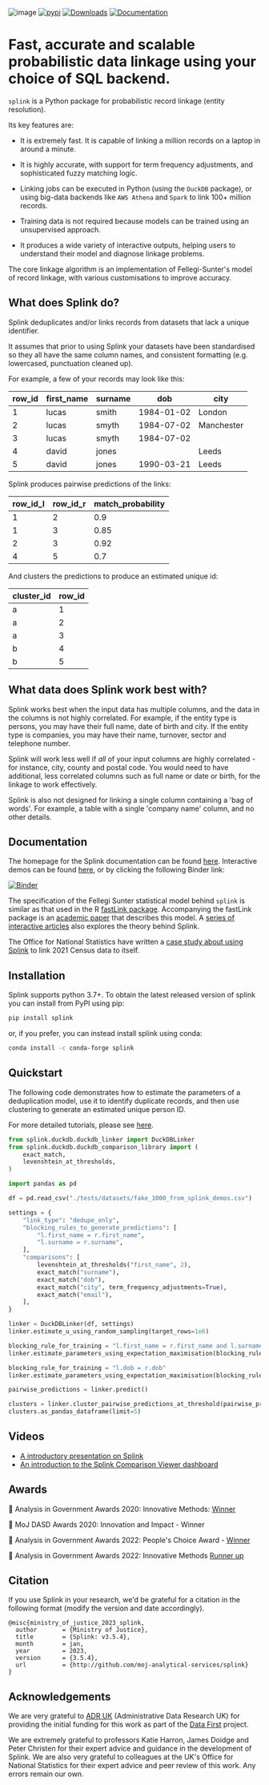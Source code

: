 ![image](https://user-images.githubusercontent.com/7570107/85285114-3969ac00-b488-11ea-88ff-5fca1b34af1f.png)
[![pypi](https://img.shields.io/github/v/release/moj-analytical-services/splink?include_prereleases)](https://pypi.org/project/splink/#history)
[![Downloads](https://pepy.tech/badge/splink/month)](https://pepy.tech/project/splink)
[![Documentation](https://img.shields.io/badge/API-documentation-blue)](https://moj-analytical-services.github.io/splink/)

# Fast, accurate and scalable probabilistic data linkage using your choice of SQL backend.

`splink` is a Python package for probabilistic record linkage (entity resolution).

Its key features are:

- It is extremely fast. It is capable of linking a million records on a laptop in around a minute.

- It is highly accurate, with support for term frequency adjustments, and sophisticated fuzzy matching logic.

- Linking jobs can be executed in Python (using the `DuckDB` package), or using big-data backends like `AWS Athena` and `Spark` to link 100+ million records.

- Training data is not required because models can be trained using an unsupervised approach.

- It produces a wide variety of interactive outputs, helping users to understand their model and diagnose linkage problems.

The core linkage algorithm is an implementation of Fellegi-Sunter's model of record linkage, with various customisations to improve accuracy.

## What does Splink do?

Splink deduplicates and/or links records from datasets that lack a unique identifier.

It assumes that prior to using Splink your datasets have been standardised so they all have the same column names, and consistent formatting (e.g. lowercased, punctuation cleaned up).

For example, a few of your records may look like this:

| row_id | first_name | surname | dob        | city       |
| ------ | ---------- | ------- | ---------- | ---------- |
| 1      | lucas      | smith   | 1984-01-02 | London     |
| 2      | lucas      | smyth   | 1984-07-02 | Manchester |
| 3      | lucas      | smyth   | 1984-07-02 |            |
| 4      | david      | jones   |            | Leeds      |
| 5      | david      | jones   | 1990-03-21 | Leeds      |

Splink produces pairwise predictions of the links:

| row_id_l | row_id_r | match_probability |
| -------- | -------- | ----------------- |
| 1        | 2        | 0.9               |
| 1        | 3        | 0.85              |
| 2        | 3        | 0.92              |
| 4        | 5        | 0.7               |

And clusters the predictions to produce an estimated unique id:

| cluster_id | row_id |
| ---------- | ------ |
| a          | 1      |
| a          | 2      |
| a          | 3      |
| b          | 4      |
| b          | 5      |

## What data does Splink work best with?

Splink works best when the input data has multiple columns, and the data in the columns is not highly correlated. For example, if the entity type is persons, you may have their full name, date of birth and city. If the entity type is companies, you may have their name, turnover, sector and telephone number.

Splink will work less well if _all_ of your input columns are highly correlated - for instance, city, county and postal code. You would need to have additional, less correlated columns such as full name or date or birth, for the linkage to work effectively.

Splink is also not designed for linking a single column containing a 'bag of words'. For example, a table with a single 'company name' column, and no other details.

## Documentation

The homepage for the Splink documentation can be found [here](https://moj-analytical-services.github.io/splink/). Interactive demos can be found [here](https://github.com/moj-analytical-services/splink_demos/tree/splink3_demos), or by clicking the following Binder link:

[![Binder](https://mybinder.org/badge.svg)](https://mybinder.org/v2/gh/moj-analytical-services/splink_demos/master?urlpath=lab)

The specification of the Fellegi Sunter statistical model behind `splink` is similar as that used in the R [fastLink package](https://github.com/kosukeimai/fastLink). Accompanying the fastLink package is an [academic paper](http://imai.fas.harvard.edu/research/files/linkage.pdf) that describes this model. A [series of interactive articles](https://www.robinlinacre.com/probabilistic_linkage/) also explores the theory behind Splink.

The Office for National Statistics have written a [case study about using Splink](https://github.com/Data-Linkage/Splink-census-linkage/blob/main/SplinkCaseStudy.pdf) to link 2021 Census data to itself.

## Installation

Splink supports python 3.7+. To obtain the latest released version of splink you can install from PyPI using pip:

```sh
pip install splink
```

or, if you prefer, you can instead install splink using conda:

```sh
conda install -c conda-forge splink
```

## Quickstart

The following code demonstrates how to estimate the parameters of a deduplication model, use it to identify duplicate records, and then use clustering to generate an estimated unique person ID.

For more detailed tutorials, please see [here](https://moj-analytical-services.github.io/splink/demos/00_Tutorial_Introduction.html).

```py
from splink.duckdb.duckdb_linker import DuckDBLinker
from splink.duckdb.duckdb_comparison_library import (
    exact_match,
    levenshtein_at_thresholds,
)

import pandas as pd

df = pd.read_csv("./tests/datasets/fake_1000_from_splink_demos.csv")

settings = {
    "link_type": "dedupe_only",
    "blocking_rules_to_generate_predictions": [
        "l.first_name = r.first_name",
        "l.surname = r.surname",
    ],
    "comparisons": [
        levenshtein_at_thresholds("first_name", 2),
        exact_match("surname"),
        exact_match("dob"),
        exact_match("city", term_frequency_adjustments=True),
        exact_match("email"),
    ],
}

linker = DuckDBLinker(df, settings)
linker.estimate_u_using_random_sampling(target_rows=1e6)

blocking_rule_for_training = "l.first_name = r.first_name and l.surname = r.surname"
linker.estimate_parameters_using_expectation_maximisation(blocking_rule_for_training)

blocking_rule_for_training = "l.dob = r.dob"
linker.estimate_parameters_using_expectation_maximisation(blocking_rule_for_training)

pairwise_predictions = linker.predict()

clusters = linker.cluster_pairwise_predictions_at_threshold(pairwise_predictions, 0.95)
clusters.as_pandas_dataframe(limit=5)
```

## Videos

- [A introductory presentation on Splink](https://www.youtube.com/watch?v=msz3T741KQI)
- [An introduction to the Splink Comparison Viewer dashboard](https://www.youtube.com/watch?v=DNvCMqjipis)

## Awards

🥇 Analysis in Government Awards 2020: Innovative Methods: [Winner](https://www.gov.uk/government/news/launch-of-the-analysis-in-government-awards)

🥇 MoJ DASD Awards 2020: Innovation and Impact - Winner

🥇 Analysis in Government Awards 2022: People's Choice Award - [Winner](https://twitter.com/gov_analysis/status/1630542796783337473)

🥈 Analysis in Government Awards 2022: Innovative Methods [Runner up](https://twitter.com/gov_analysis/status/1616073633692274689?s=20&t=6TQyNLJRjnhsfJy28Zd6UQ)

## Citation

If you use Splink in your research, we'd be grateful for a citation in the following format (modify the version and date accordingly).

```
@misc{ministry_of_justice_2023_splink,
  author       = {Ministry of Justice},
  title        = {Splink: v3.5.4},
  month        = jan,
  year         = 2023,
  version      = {3.5.4},
  url          = {http://github.com/moj-analytical-services/splink}
}
```

## Acknowledgements

We are very grateful to [ADR UK](https://www.adruk.org/) (Administrative Data Research UK) for providing the initial funding for this work as part of the [Data First](https://www.adruk.org/our-work/browse-all-projects/data-first-harnessing-the-potential-of-linked-administrative-data-for-the-justice-system-169/) project.

We are extremely grateful to professors Katie Harron, James Doidge and Peter Christen for their expert advice and guidance in the development of Splink. We are also very grateful to colleagues at the UK's Office for National Statistics for their expert advice and peer review of this work. Any errors remain our own.
